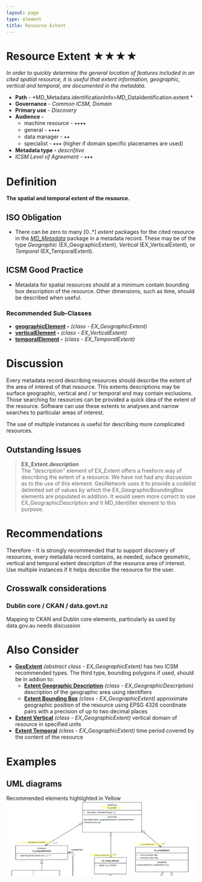 ```yaml
---
layout: page
type: element
title: Resource Extent
---
```

# Resource Extent ★★★★
*In order to quickly determine the general location of features included in an cited spatial resource, it is useful that extent information, geographic, vertical and temporal, are documented in the metadata.*

- **Path** - *MD_Metadata.identificationInfo>MD_DataIdentification.extent *
- **Governance** - *Common ICSM, Domain*
- **Primary use** - *Discovery*
- **Audience -** 
  - machine resource - ⭑⭑⭑⭑
  - general - ⭑⭑⭑⭑
  - data manager - ⭑⭑
  - specialist - ⭑⭑⭑ (higher if domain specific placenames are used)
- **Metadata type -** *descri[tive*
- *ICSM Level of Agreement -* ⭑⭑⭑

# Definition 
**The spatial and temporal extent of the resource.**

## ISO Obligation 
- There can be zero to many [0..\*]  *extent* packages for the cited resource in the  *[MD_Metadata](https://www.loomio.org/d/AniV8zO3/class-md_metadata)* package in a metadata record. These may be of the type *Geographic* (EX_GeographicExtent), *Vertical* (EX_VerticalExtent), or *Temporal* (EX_TemporalExtent).

## ICSM Good Practice 
- Metadata for spatial resources should at a minimum contain bounding box description of the resource. Other dimensions, such as time, should be described when useful. 

### Recommended Sub-Classes  
* **[geographicElement](https://www.loomio.org/d/VFGfYESU/md_identification-geoextent-definition) -** *(class - EX_GeographicExtent)* 
* **[verticalElement](https://www.loomio.org/d/wZKcHJgW/md_identification-vertical-extent-definition) -** *(class - EX_VerticalExtent)* 
* **[temporalElement](https://www.loomio.org/d/M7qGg35u/md_identification-temporal-extent-definition) -** *(class - EX_TemporalExtent)* 

# Discussion  
Every metadata record describing resources should describe the extent of the area of interest of that resource. This extents descriptions may be surface geographic, vertical and / or temporal and may contain exclusions. Those searching for resources can be provided a quick idea of the extent of the resource. Software can use these extents to analyses and narrow searches to particular areas of interest. 

The use of multiple instances is useful for describing more complicated resources.

## Outstanding Issues
> **EX_Extent.description**  
The *"description"* element of EX_Extent offers a freeform way of describing the extent of a resource. We have not had any discussion as to the use of this element. GeoNetwork uses it to provide a codelist delimited set of values by which the EX_GeographicBoundingBox elements are populated in addition. It would seem more correct to use EX_GeographicDescription and it MD_Identifier element to this purpose.

# Recommendations 

Therefore - It is strongly recommended that to support discovery of resources, every metadata record contains, as needed, suface geometric, vertical and temporal extent description of the resource area of interest.  Use multiple instances if it helps describe the resource for the user.

## Crosswalk considerations 

### Dublin core / CKAN / data.govt.nz 
Mapping to CKAN and Dublin core elements, particularly as used by data.gov.au needs discussion

# Also Consider 
- **[GeoExtent](https://www.loomio.org/d/VFGfYESU/md_identification-geoextent-definition)** *(abstract class - EX_GeographicExtent)* has two ICSM recommended types. The third type, bounding polygons if used, should be in addion to:
  - **[Extent Geographic Description](https://www.loomio.org/d/WR9u6kAL/md_identification-geoextent-description-definition)** *(class - EX_GeographicDescription)* description of the geographic area using identifiers
  - **[Extent Bounding Box](https://www.loomio.org/d/rzZg1mDR/md_identification-geoextent-boundbox-definition)** *(class - EX_GeographicExtent)* approximate geographic position of the resource using EPSG 4326 coordinate pairs with a precision of up to two decimal places
- **[Extent Vertical](https://www.loomio.org/d/wZKcHJgW/md_identification-vertical-extent-definition)** *(class - EX_GeographicExtent)* vertical domain of resource in specified units
- **[Extent Temporal](https://www.loomio.org/d/M7qGg35u/md_identification-temporal-extent-definition)** *(class - EX_GeographicExtent)* time period covered by the content of the resource

# Examples

## UML diagrams
Recommended elements highlighted in Yellow
![Extent](../images/ResourceExtentUML.png)
